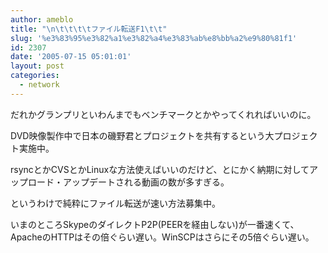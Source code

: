 ```yaml
---
author: ameblo
title: "\n\t\t\t\tファイル転送F1\t\t"
slug: '%e3%83%95%e3%82%a1%e3%82%a4%e3%83%ab%e8%bb%a2%e9%80%81f1'
id: 2307
date: '2005-07-15 05:01:01'
layout: post
categories:
  - network
---
```


だれかグランプリといわんまでもベンチマークとかやってくれればいいのに。

DVD映像製作中で日本の磯野君とプロジェクトを共有するという大プロジェクト実施中。

rsyncとかCVSとかLinuxな方法使えばいいのだけど、とにかく納期に対してアップロード・アップデートされる動画の数が多すぎる。

というわけで純粋にファイル転送が速い方法募集中。

いまのところSkypeのダイレクトP2P(PEERを経由しない)が一番速くて、ApacheのHTTPはその倍ぐらい遅い。WinSCPはさらにその5倍ぐらい遅い。
